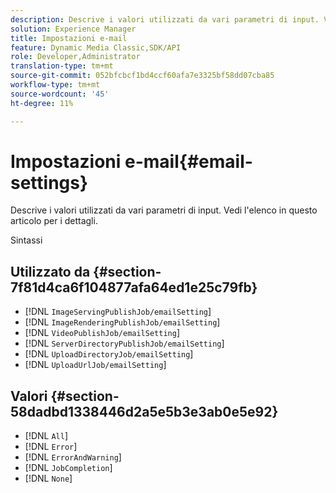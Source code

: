 ```yaml
---
description: Descrive i valori utilizzati da vari parametri di input. Vedi l'elenco in questo articolo per i dettagli.
solution: Experience Manager
title: Impostazioni e-mail
feature: Dynamic Media Classic,SDK/API
role: Developer,Administrator
translation-type: tm+mt
source-git-commit: 052bfcbcf1bd4ccf60afa7e3325bf58dd07cba85
workflow-type: tm+mt
source-wordcount: '45'
ht-degree: 11%

---
```



# Impostazioni e-mail{#email-settings}

Descrive i valori utilizzati da vari parametri di input. Vedi l&#39;elenco in questo articolo per i dettagli.

Sintassi

## Utilizzato da {#section-7f81d4ca6f104877afa64ed1e25c79fb}

* [!DNL `ImageServingPublishJob/emailSetting`]
* [!DNL `ImageRenderingPublishJob/emailSetting`]
* [!DNL `VideoPublishJob/emailSetting`]
* [!DNL `ServerDirectoryPublishJob/emailSetting`]
* [!DNL `UploadDirectoryJob/emailSetting`]
* [!DNL `UploadUrlJob/emailSetting`]

## Valori {#section-58dadbd1338446d2a5e5b3e3ab0e5e92}

* [!DNL `All`]
* [!DNL `Error`]
* [!DNL `ErrorAndWarning`]
* [!DNL `JobCompletion`]
* [!DNL `None`]

